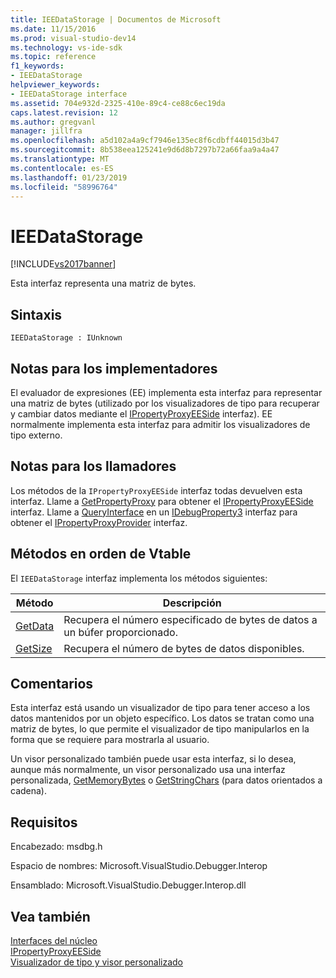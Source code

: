 ```yaml
---
title: IEEDataStorage | Documentos de Microsoft
ms.date: 11/15/2016
ms.prod: visual-studio-dev14
ms.technology: vs-ide-sdk
ms.topic: reference
f1_keywords:
- IEEDataStorage
helpviewer_keywords:
- IEEDataStorage interface
ms.assetid: 704e932d-2325-410e-89c4-ce88c6ec19da
caps.latest.revision: 12
ms.author: gregvanl
manager: jillfra
ms.openlocfilehash: a5d102a4a9cf7946e135ec8f6cdbff44015d3b47
ms.sourcegitcommit: 8b538eea125241e9d6d8b7297b72a66faa9a4a47
ms.translationtype: MT
ms.contentlocale: es-ES
ms.lasthandoff: 01/23/2019
ms.locfileid: "58996764"
---
```

# <a name="ieedatastorage"></a>IEEDataStorage
[!INCLUDE[vs2017banner](../../../includes/vs2017banner.md)]

Esta interfaz representa una matriz de bytes.  
  
## <a name="syntax"></a>Sintaxis  
  
```  
IEEDataStorage : IUnknown  
```  
  
## <a name="notes-for-implementers"></a>Notas para los implementadores  
 El evaluador de expresiones (EE) implementa esta interfaz para representar una matriz de bytes (utilizado por los visualizadores de tipo para recuperar y cambiar datos mediante el [IPropertyProxyEESide](../../../extensibility/debugger/reference/ipropertyproxyeeside.md) interfaz). EE normalmente implementa esta interfaz para admitir los visualizadores de tipo externo.  
  
## <a name="notes-for-callers"></a>Notas para los llamadores  
 Los métodos de la `IPropertyProxyEESide` interfaz todas devuelven esta interfaz. Llame a [GetPropertyProxy](../../../extensibility/debugger/reference/ipropertyproxyprovider-getpropertyproxy.md) para obtener el [IPropertyProxyEESide](../../../extensibility/debugger/reference/ipropertyproxyeeside.md) interfaz. Llame a [QueryInterface](http://msdn.microsoft.com/library/62fce95e-aafa-4187-b50b-e6611b74c3b3) en un [IDebugProperty3](../../../extensibility/debugger/reference/idebugproperty3.md) interfaz para obtener el [IPropertyProxyProvider](../../../extensibility/debugger/reference/ipropertyproxyprovider.md) interfaz.  
  
## <a name="methods-in-vtable-order"></a>Métodos en orden de Vtable  
 El `IEEDataStorage` interfaz implementa los métodos siguientes:  
  
|Método|Descripción|  
|------------|-----------------|  
|[GetData](../../../extensibility/debugger/reference/ieedatastorage-getdata.md)|Recupera el número especificado de bytes de datos a un búfer proporcionado.|  
|[GetSize](../../../extensibility/debugger/reference/ieedatastorage-getsize.md)|Recupera el número de bytes de datos disponibles.|  
  
## <a name="remarks"></a>Comentarios  
 Esta interfaz está usando un visualizador de tipo para tener acceso a los datos mantenidos por un objeto específico. Los datos se tratan como una matriz de bytes, lo que permite el visualizador de tipo manipularlos en la forma que se requiere para mostrarla al usuario.  
  
 Un visor personalizado también puede usar esta interfaz, si lo desea, aunque más normalmente, un visor personalizado usa una interfaz personalizada, [GetMemoryBytes](../../../extensibility/debugger/reference/idebugproperty2-getmemorybytes.md) o [GetStringChars](../../../extensibility/debugger/reference/idebugproperty3-getstringchars.md) (para datos orientados a cadena).  
  
## <a name="requirements"></a>Requisitos  
 Encabezado: msdbg.h  
  
 Espacio de nombres:  Microsoft.VisualStudio.Debugger.Interop  
  
 Ensamblado: Microsoft.VisualStudio.Debugger.Interop.dll  
  
## <a name="see-also"></a>Vea también  
 [Interfaces del núcleo](../../../extensibility/debugger/reference/core-interfaces.md)   
 [IPropertyProxyEESide](../../../extensibility/debugger/reference/ipropertyproxyeeside.md)   
 [Visualizador de tipo y visor personalizado](../../../extensibility/debugger/type-visualizer-and-custom-viewer.md)
